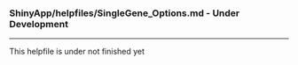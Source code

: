 ### ShinyApp/helpfiles/SingleGene_Options.md - Under Development

***

This helpfile is under not finished yet

